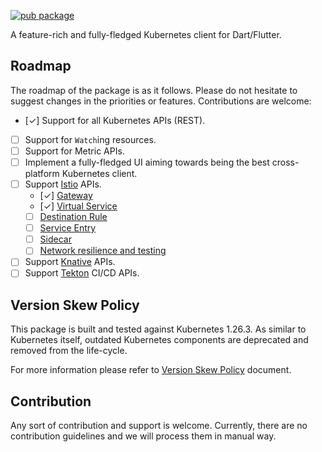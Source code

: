[![pub package](https://img.shields.io/pub/v/kubernetes.svg)](https://pub.dartlang.org/packages/kubernetes)

A feature-rich and fully-fledged Kubernetes client for Dart/Flutter.

## Roadmap

The roadmap of the package is as it follows. Please do not hesitate to suggest changes in the priorities or features. Contributions are welcome:

- [✓] Support for all Kubernetes APIs (REST).
- [ ] Support for `Watch`ing resources.
- [ ] Support for Metric APIs.
- [ ] Implement a fully-fledged UI aiming towards being the best cross-platform Kubernetes client.
- [ ] Support [Istio](https://istio.io) APIs.
  - [✓] [Gateway](https://istio.io/latest/docs/reference/config/networking/gateway/)
  - [✓] [Virtual Service](https://istio.io/latest/docs/reference/config/networking/virtual-service/)
  - [ ] [Destination Rule](https://istio.io/latest/docs/reference/config/networking/destination-rule/)
  - [ ] [Service Entry](https://istio.io/latest/docs/reference/config/networking/service-entry/)
  - [ ] [Sidecar](https://istio.io/latest/docs/reference/config/networking/sidecar/)
  - [ ] [Network resilience and testing](https://istio.io/latest/docs/concepts/traffic-management/#network-resilience-and-testing)
- [ ] Support [Knative](https://knative.dev) APIs.
- [ ] Support [Tekton](https://tekton.dev/) CI/CD APIs.

## Version Skew Policy

This package is built and tested against Kubernetes 1.26.3. As similar to Kubernetes itself, outdated Kubernetes components are deprecated and removed from the life-cycle.

For more information please refer to [Version Skew Policy](https://kubernetes.io/releases/version-skew-policy) document.

## Contribution

Any sort of contribution and support is welcome. Currently, there are no contribution guidelines and we will process them in manual way.
